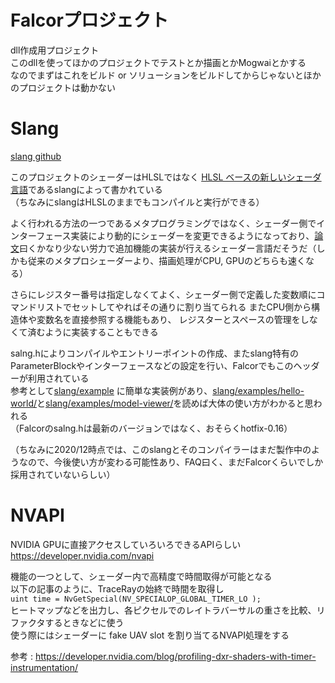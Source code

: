 # Falcorプロジェクト
dll作成用プロジェクト  
このdllを使ってほかのプロジェクトでテストとか描画とかMogwaiとかする  
なのでまずはこれをビルド or ソリューションをビルドしてからじゃないとほかのプロジェクトは動かない  

# Slang
 [slang github](https://github.com/shader-slang/slang)  
 
このプロジェクトのシェーダーはHLSLではなく [HLSL ベースの新しいシェーダ言語](http://masafumi.cocolog-nifty.com/masafumis_diary/2018/11/hlsl-slang-8752.html)であるslangによって書かれている  
（ちなみにslangはHLSLのままでもコンパイルと実行ができる）  
 
よく行われる方法の一つであるメタプログラミングではなく、シェーダー側でインターフェース実装により動的にシェーダーを変更できるようになっており、[論文](http://graphics.cs.cmu.edu/projects/slang/)曰くかなり少ない労力で追加機能の実装が行えるシェーダー言語だそうだ（しかも従来のメタプロシェーダーより、描画処理がCPU, GPUのどちらも速くなる）  

さらにレジスター番号は指定しなくてよく、シェーダー側で定義した変数順にコマンドリストでセットしてやればその通りに割り当てられる
またCPU側から構造体や変数名を直接参照する機能もあり、 レジスターとスペースの管理をしなくて済むように実装することもできる  

salng.hによりコンパイルやエントリーポイントの作成、またslang特有のParameterBlockやインターフェースなどの設定を行い、Falcorでもこのヘッダーが利用されている  
参考として[slang/example](https://github.com/shader-slang/slang/tree/master/examples)  に簡単な実装例があり、[slang/examples/hello-world/](https://github.com/shader-slang/slang/tree/master/examples/hello-world)と[slang/examples/model-viewer/](https://github.com/shader-slang/slang/tree/master/examples/model-viewer)を読めば大体の使い方がわかると思われる  
（Falcorのsalng.hは最新のバージョンではなく、おそらくhotfix-0.16）

（ちなみに2020/12時点では、このslangとそのコンパイラーはまだ製作中のようなので、今後使い方が変わる可能性あり、FAQ曰く、まだFalcorくらいでしか採用されていないらしい）  

# NVAPI
NVIDIA GPUに直接アクセスしていろいろできるAPIらしい  
https://developer.nvidia.com/nvapi  

機能の一つとして、シェーダー内で高精度で時間取得が可能となる  
以下の記事のように、TraceRayの始終で時間を取得し  
`uint time = NvGetSpecial(NV_SPECIALOP_GLOBAL_TIMER_LO );`  
ヒートマップなどを出力し、各ピクセルでのレイトラバーサルの重さを比較、リファクタするときなどに使う  
使う際にはシェーダーに fake UAV slot を割り当てるNVAPI処理をする  

参考 : https://developer.nvidia.com/blog/profiling-dxr-shaders-with-timer-instrumentation/  


<!--stackedit_data:
eyJoaXN0b3J5IjpbLTUxODQwMTM3NSw4NTMxNDQwMzAsLTEzMT
c3MTc5MzIsMTM1MTMwMDE2NywzOTExMTIwNTMsNjY0ODA1OTIx
LC0xNDIzMzE1MTY0LDM1MDI1Njc0MSwyMjI5MDEyNjQsMTgwNj
MzMDAwOCw2NTA0NjU2NTQsMTA2NzM1MzY5OSwyNTY5Njg5ODUs
MTYyMjg3MjA4NSwxNjgxNTA0NTI3LC0xODQxNTM1NDMyLDE5Nz
UzMjQ1NjUsMTk3MDIwNzg2NSwzODAxNjQzODEsLTMzMTkzMTky
NF19
-->